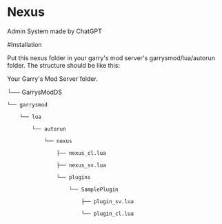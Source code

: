 # Nexus
Admin System made by ChatGPT

#Installation

Put this nexus folder in your garry's mod server's garrysmod/lua/autorun folder. The structure should be like this:


Your Garry's Mod Server folder.

└── GarrysModDS

    └── garrysmod
    
        └── lua
        
            └── autorun
            
                └── nexus
                
                    ├── nexus_cl.lua
                    
                    ├── nexus_sv.lua
                    
                    └── plugins
                    
                        └── SamplePlugin
                        
                            ├── plugin_sv.lua
                            
                            └── plugin_cl.lua
